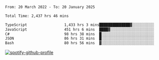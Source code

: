 <!--START_SECTION:waka-->

```txt
From: 20 March 2022 - To: 20 January 2025

Total Time: 2,437 hrs 46 mins

TypeScript                 1,433 hrs 3 mins██████████████▓░░░░░░░░░░   58.79 %
JavaScript                 451 hrs 6 mins  ████▓░░░░░░░░░░░░░░░░░░░░   18.51 %
C#                         98 hrs 38 mins  █░░░░░░░░░░░░░░░░░░░░░░░░   04.05 %
JSON                       86 hrs 31 mins  █░░░░░░░░░░░░░░░░░░░░░░░░   03.55 %
Bash                       80 hrs 56 mins  ▓░░░░░░░░░░░░░░░░░░░░░░░░   03.32 %
```

<!--END_SECTION:waka-->
[![spotify-github-profile](https://spotify-github-profile.vercel.app/api/view?uid=c00zprrvy9xiloa9qnco3hmng&cover_image=true&theme=novatorem&show_offline=false&background_color=121212&bar_color=53b14f&bar_color_cover=false)](https://spotify-github-profile.vercel.app/api/view?uid=c00zprrvy9xiloa9qnco3hmng&redirect=true)



